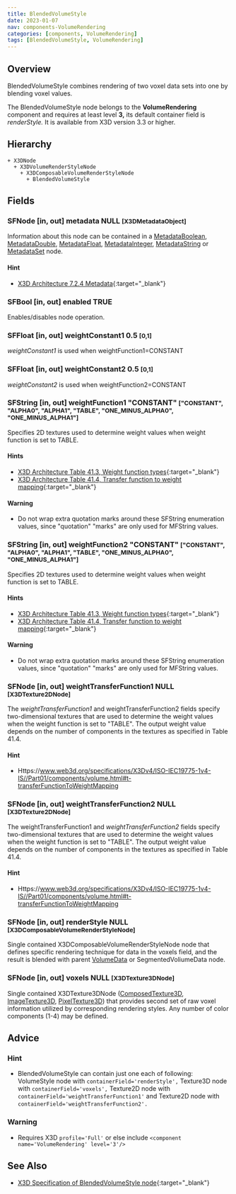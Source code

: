 ```yaml
---
title: BlendedVolumeStyle
date: 2023-01-07
nav: components-VolumeRendering
categories: [components, VolumeRendering]
tags: [BlendedVolumeStyle, VolumeRendering]
---
```

<style>
.post h3 {
  word-spacing: 0.2em;
}
</style>

## Overview

BlendedVolumeStyle combines rendering of two voxel data sets into one by blending voxel values.

The BlendedVolumeStyle node belongs to the **VolumeRendering** component and requires at least level **3,** its default container field is *renderStyle.* It is available from X3D version 3.3 or higher.

## Hierarchy

```
+ X3DNode
  + X3DVolumeRenderStyleNode
    + X3DComposableVolumeRenderStyleNode
      + BlendedVolumeStyle
```

## Fields

### SFNode [in, out] **metadata** NULL <small>[X3DMetadataObject]</small>

Information about this node can be contained in a [MetadataBoolean](/x_ite/components/core/metadataboolean/), [MetadataDouble](/x_ite/components/core/metadatadouble/), [MetadataFloat](/x_ite/components/core/metadatafloat/), [MetadataInteger](/x_ite/components/core/metadatainteger/), [MetadataString](/x_ite/components/core/metadatastring/) or [MetadataSet](/x_ite/components/core/metadataset/) node.

#### Hint

- [X3D Architecture 7.2.4 Metadata](https://www.web3d.org/specifications/X3Dv4/ISO-IEC19775-1v4-IS//Part01/components/core.html#Metadata){:target="_blank"}

### SFBool [in, out] **enabled** TRUE

Enables/disables node operation.

### SFFloat [in, out] **weightConstant1** 0.5 <small>[0,1]</small>

*weightConstant1* is used when weightFunction1=CONSTANT

### SFFloat [in, out] **weightConstant2** 0.5 <small>[0,1]</small>

*weightConstant2* is used when weightFunction2=CONSTANT

### SFString [in, out] **weightFunction1** "CONSTANT" <small>["CONSTANT", "ALPHA0", "ALPHA1", "TABLE", "ONE_MINUS_ALPHA0", "ONE_MINUS_ALPHA1"]</small>

Specifies 2D textures used to determine weight values when weight function is set to TABLE.

#### Hints

- [X3D Architecture Table 41.3, Weight function types](https://www.web3d.org/specifications/X3Dv4/ISO-IEC19775-1v4-IS//Part01/components/volume.html#t-WeightFunctionTypes){:target="_blank"}
- [X3D Architecture Table 41.4, Transfer function to weight mapping](https://www.web3d.org/specifications/X3Dv4/ISO-IEC19775-1v4-IS//Part01/components/volume.html#t-transferFunctionToWeightMapping){:target="_blank"}

#### Warning

- Do not wrap extra quotation marks around these SFString enumeration values, since "quotation" "marks" are only used for MFString values.

### SFString [in, out] **weightFunction2** "CONSTANT" <small>["CONSTANT", "ALPHA0", "ALPHA1", "TABLE", "ONE_MINUS_ALPHA0", "ONE_MINUS_ALPHA1"]</small>

Specifies 2D textures used to determine weight values when weight function is set to TABLE.

#### Hints

- [X3D Architecture Table 41.3, Weight function types](https://www.web3d.org/specifications/X3Dv4/ISO-IEC19775-1v4-IS//Part01/components/volume.html#t-WeightFunctionTypes){:target="_blank"}
- [X3D Architecture Table 41.4, Transfer function to weight mapping](https://www.web3d.org/specifications/X3Dv4/ISO-IEC19775-1v4-IS//Part01/components/volume.html#t-transferFunctionToWeightMapping){:target="_blank"}

#### Warning

- Do not wrap extra quotation marks around these SFString enumeration values, since "quotation" "marks" are only used for MFString values.

### SFNode [in, out] **weightTransferFunction1** NULL <small>[X3DTexture2DNode]</small>

The *weightTransferFunction1* and weightTransferFunction2 fields specify two-dimensional textures that are used to determine the weight values when the weight function is set to "TABLE". The output weight value depends on the number of components in the textures as specified in Table 41.4.

#### Hint

- Https://www.web3d.org/specifications/X3Dv4/ISO-IEC19775-1v4-IS//Part01/components/volume.html#t-transferFunctionToWeightMapping

### SFNode [in, out] **weightTransferFunction2** NULL <small>[X3DTexture2DNode]</small>

The weightTransferFunction1 and *weightTransferFunction2* fields specify two-dimensional textures that are used to determine the weight values when the weight function is set to "TABLE". The output weight value depends on the number of components in the textures as specified in Table 41.4.

#### Hint

- Https://www.web3d.org/specifications/X3Dv4/ISO-IEC19775-1v4-IS//Part01/components/volume.html#t-transferFunctionToWeightMapping

### SFNode [in, out] **renderStyle** NULL <small>[X3DComposableVolumeRenderStyleNode]</small>

Single contained X3DComposableVolumeRenderStyleNode node that defines specific rendering technique for data in the voxels field, and the result is blended with parent [VolumeData](/x_ite/components/volumerendering/volumedata/) or SegmentedVoliumeData node.

### SFNode [in, out] **voxels** NULL <small>[X3DTexture3DNode]</small>

Single contained X3DTexture3DNode ([ComposedTexture3D](/x_ite/components/texturing3d/composedtexture3d/), [ImageTexture3D](/x_ite/components/texturing3d/imagetexture3d/), [PixelTexture3D](/x_ite/components/texturing3d/pixeltexture3d/)) that provides second set of raw voxel information utilized by corresponding rendering styles. Any number of color components (1-4) may be defined.

## Advice

### Hint

- BlendedVolumeStyle can contain just one each of following: VolumeStyle node with `containerField='renderStyle',` Texture3D node with `containerField='voxels',` Texture2D node with `containerField='weightTransferFunction1'` and Texture2D node with `containerField='weightTransferFunction2'.`

### Warning

- Requires X3D `profile='Full'` or else include `<component name='VolumeRendering' level='3'/>`

## See Also

- [X3D Specification of BlendedVolumeStyle node](https://www.web3d.org/documents/specifications/19775-1/V4.0/Part01/components/volume.html#BlendedVolumeStyle){:target="_blank"}
